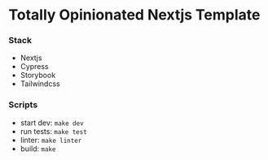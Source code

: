 # Totally Opinionated Nextjs Template


### Stack
- Nextjs
- Cypress
- Storybook
- Tailwindcss


### Scripts
- start dev: `make dev`
- run tests: `make test`
- linter: `make linter`
- build: `make`


